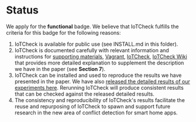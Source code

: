 # Status

We apply for the **functional** badge. We believe that IoTCheck fulfills the criteria for this badge for the following reasons:

1. IoTCheck is available for public use (see INSTALL.md in this folder).
2. IoTCheck is documented carefully with relevant information and instructions for 
[supporting materials](https://github.com/uci-plrg/iotcheck-data/blob/master/README.md),
[Vagrant](https://github.com/uci-plrg/iotcheck-vagrant/blob/master/README.md), 
[IoTCheck](https://github.com/uci-plrg/iotcheck/blob/master/README.md), 
[IoTCheck Wiki](https://github.com/uci-plrg/iotcheck/wiki) that provides more detailed explanation to supplement the description we have in the paper (see **Section 7**).
3. IoTCheck can be installed and used to reproduce the results we have presented in the paper. We have also [released the detailed results of our experiments here](https://github.com/uci-plrg/iotcheck-data). Rerunning IoTCheck will produce consistent results that can be checked against the released detailed results.
4. The consistency and reproducibility of IoTCheck's results facilitate the reuse and repurposing of IoTCheck to spawn and support future research in the new area of conflict detection for smart home apps. 
